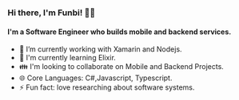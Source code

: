 ### Hi there, I'm Funbi! 👋😄
#### I'm a Software Engineer who builds mobile and backend services.
- 🔭 I’m currently working with Xamarin and Nodejs.
- 🌱 I'm currently learning Elixir.
- 👪 I'm looking to collaborate on Mobile and Backend Projects.
- 🌐 Core Languages: C#,Javascript, Typescript.
- ⚡ Fun fact: love researching about software systems.

